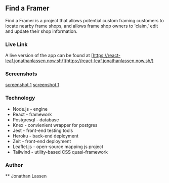 ## Find a Framer

Find a Framer is a project that allows potential custom framing customers to locate nearby frame shops, and allows frame shop owners to 'claim,' edit and update their shop information.

### Live Link

A live version of the app can be found at [https://react-leaf.jonathanlassen.now.sh/](https://react-leaf.jonathanlassen.now.sh/)

### Screenshots

 [screenshot 1](https://res.cloudinary.com/dcdv6emgi/image/upload/v1567184313/Screenshot_from_2019-08-30_12-47-10_kvs6da.png)
 [screenshot 1](https://res.cloudinary.com/dcdv6emgi/image/upload/v1567184312/Screenshot_from_2019-08-30_12-47-27_j1brcu.png)

### Technology

+ Node.js - engine
+ React - framework
+ Postgresql - database
+ Knex - convienient wrapper for postgres
+ Jest - front-end testing tools
+ Heroku - back-end deployment
+ Zeit - front-end deployment
+ Leaflet.js - open-source mapping js project
+ Tailwind - utility-based CSS quasi-framework

### Author

** Jonathan Lassen